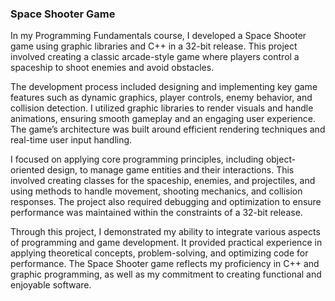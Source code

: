### Space Shooter Game

In my Programming Fundamentals course, I developed a Space Shooter game using graphic libraries and C++ in a 32-bit release. This project involved creating a classic arcade-style game where players control a spaceship to shoot enemies and avoid obstacles.

The development process included designing and implementing key game features such as dynamic graphics, player controls, enemy behavior, and collision detection. I utilized graphic libraries to render visuals and handle animations, ensuring smooth gameplay and an engaging user experience. The game’s architecture was built around efficient rendering techniques and real-time user input handling.

I focused on applying core programming principles, including object-oriented design, to manage game entities and their interactions. This involved creating classes for the spaceship, enemies, and projectiles, and using methods to handle movement, shooting mechanics, and collision responses. The project also required debugging and optimization to ensure performance was maintained within the constraints of a 32-bit release.

Through this project, I demonstrated my ability to integrate various aspects of programming and game development. It provided practical experience in applying theoretical concepts, problem-solving, and optimizing code for performance. The Space Shooter game reflects my proficiency in C++ and graphic programming, as well as my commitment to creating functional and enjoyable software.
